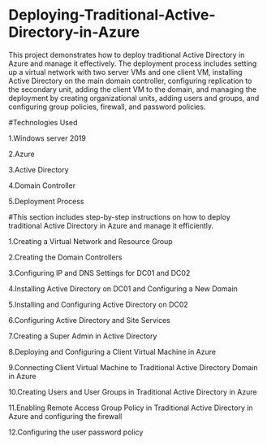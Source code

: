 # Deploying-Traditional-Active-Directory-in-Azure
This project demonstrates how to deploy traditional Active Directory in Azure and manage it effectively. The deployment process includes setting up a virtual network with two server VMs and one client VM, installing Active Directory on the main domain controller, configuring replication to the secondary unit, adding the client VM to the domain, and managing the deployment by creating organizational units, adding users and groups, and configuring group policies, firewall, and password policies.


#Technologies Used

1.Windows server 2019

2.Azure

3.Active Directory

4.Domain Controller

5.Deployment Process

#This section includes step-by-step instructions on how to deploy traditional Active Directory in Azure and manage it efficiently.

1.Creating a Virtual Network and Resource Group

2.Creating the Domain Controllers

3.Configuring IP and DNS Settings for DC01 and DC02

4.Installing Active Directory on DC01 and Configuring a New Domain

5.Installing and Configuring Active Directory on DC02

6.Configuring Active Directory and Site Services

7.Creating a Super Admin in Active Directory

8.Deploying and Configuring a Client Virtual Machine in Azure

9.Connecting Client Virtual Machine to Traditional Active Directory Domain in Azure

10.Creating Users and User Groups in Traditional Active Directory in Azure

11.Enabling Remote Access Group Policy in Traditional Active Directory in Azure and configuring the firewall

12.Configuring the user password policy
